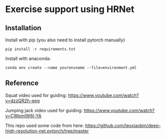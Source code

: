 # Exercise support using HRNet

## Installation
Install with pip (you also need to install pytorch manually)
```
pip install -r requirements.txt
```

Install with anaconda:
```
conda env create --name yourenvname --file=environment.yml
```

## Reference
Squat video used for guiding: https://www.youtube.com/watch?v=dzzQR2h-epg

Jumping jack video used for guiding: https://www.youtube.com/watch?v=CWpmIW6l-YA

This repo used some code from here: https://github.com/leoxiaobin/deep-high-resolution-net.pytorch/tree/master

